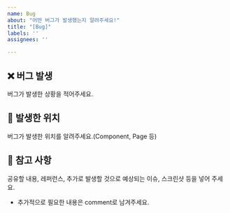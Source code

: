 ```yaml
---
name: Bug
about: "어떤 버그가 발생했는지 알려주세요!"
title: "[Bug]"
labels: ''
assignees: ''

---
```


## ❌ 버그 발생
버그가 발생한 상황을 적어주세요.

## 🐞 발생한 위치
버그가 발생한 위치를 알려주세요.(Component, Page 등)

## 📖 참고 사항
공유할 내용, 레퍼런스, 추가로 발생할 것으로 예상되는 이슈, 스크린샷 등을 넣어 주세요.
- 추가적으로 필요한 내용은 comment로 남겨주세요.
